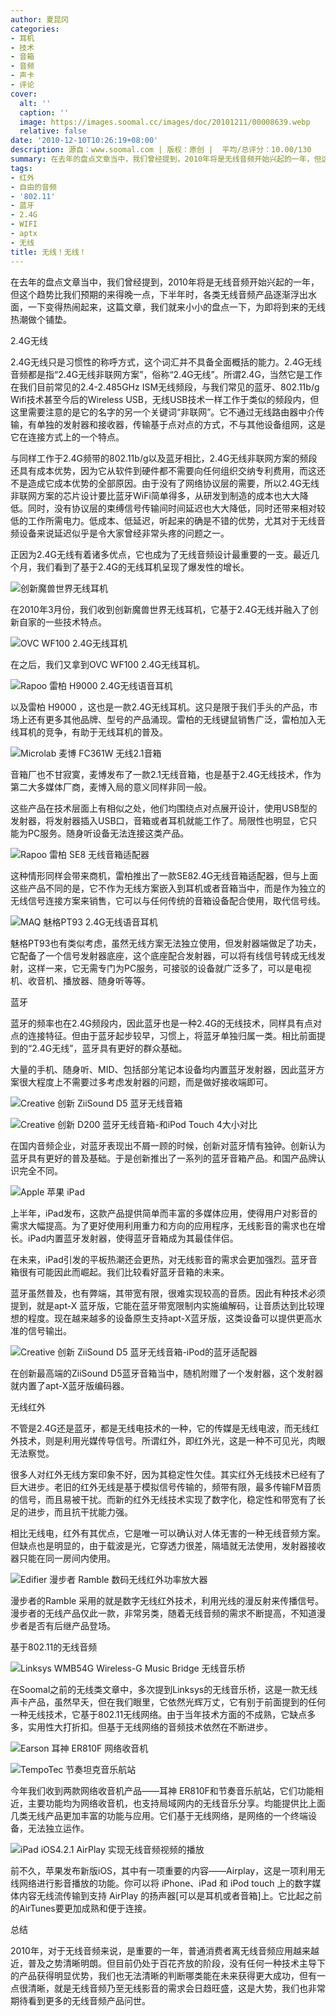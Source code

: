 ```yaml
---
author: 夏昆冈
categories:
- 耳机
- 技术
- 音箱
- 音频
- 声卡
- 评论
cover:
  alt: ''
  caption: ''
  image: https://images.soomal.cc/images/doc/20101211/00008639.webp
  relative: false
date: '2010-12-10T10:26:19+08:00'
description: 源自：www.soomal.com | 版权：原创 |  平均/总评分：10.00/130
summary: 在去年的盘点文章当中，我们曾经提到，2010年将是无线音频开始兴起的一年，但这个趋势比我们预期的来得晚一点，下半年时，各类无线音频产品逐渐浮出水面，一下变得热闹起来，这篇文章，我们就来小小的盘点一下，为即将到来的无线热潮做个铺垫。
tags:
- 红外
- 自由的音频
- '802.11'
- 蓝牙
- 2.4G
- WIFI
- aptx
- 无线
title: 无线！无线！
---
```


在去年的盘点文章当中，我们曾经提到，2010年将是无线音频开始兴起的一年，但这个趋势比我们预期的来得晚一点，下半年时，各类无线音频产品逐渐浮出水面，一下变得热闹起来，这篇文章，我们就来小小的盘点一下，为即将到来的无线热潮做个铺垫。



2.4G无线



2.4G无线只是习惯性的称呼方式，这个词汇并不具备全面概括的能力。2.4G无线音频都是指“2.4G无线非联网方案”，俗称“2.4G无线”。所谓2.4G，当然它是工作在我们目前常见的2.4-2.485GHz ISM无线频段，与我们常见的蓝牙、802.11b/g Wifi技术甚至今后的Wireless USB，无线USB技术一样工作于类似的频段内，但这里需要注意的是它的名字的另一个关键词“非联网”。它不通过无线路由器中介传输，有单独的发射器和接收器，传输基于点对点的方式，不与其他设备组网，这是它在连接方式上的一个特点。



与同样工作于2.4G频带的802.11b/g以及蓝牙相比，2.4G无线非联网方案的频段还具有成本优势，因为它从软件到硬件都不需要向任何组织交纳专利费用，而这还不是造成它成本优势的全部原因。由于没有了网络协议层的需要，所以2.4G无线非联网方案的芯片设计要比蓝牙WiFi简单得多，从研发到制造的成本也大大降低。同时，没有协议层的束缚信号传输间时间延迟也大大降低，同时还带来相对较低的工作所需电力。低成本、低延迟，听起来的确是不错的优势，尤其对于无线音频设备来说延迟似乎是令大家曾经非常头疼的问题之一。



正因为2.4G无线有着诸多优点，它也成为了无线音频设计最重要的一支。最近几个月，我们看到了基于2.4G的无线耳机呈现了爆发性的增长。



![创新魔兽世界无线耳机](https://images.soomal.cc/images/doc/20100310/00004387.webp)



在2010年3月份，我们收到创新魔兽世界无线耳机，它基于2.4G无线并融入了创新自家的一些技术特点。



![OVC WF100 2.4G无线耳机](https://images.soomal.cc/images/doc/20100606/00005837.webp)



在之后，我们又拿到OVC WF100 2.4G无线耳机。



![Rapoo 雷柏 H9000 2.4G无线语音耳机](https://images.soomal.cc/images/doc/20101201/00008453.webp)



以及雷柏 H9000 ，这也是一款2.4G无线耳机。这只是限于我们手头的产品，市场上还有更多其他品牌、型号的产品涌现。雷柏的无线键鼠销售广泛，雷柏加入无线耳机的竞争，有助于无线耳机的普及。



![Microlab 麦博 FC361W 无线2.1音箱](https://images.soomal.cc/images/doc/20101201/00008474.webp)



音箱厂也不甘寂寞，麦博发布了一款2.1无线音箱，也是基于2.4G无线技术，作为第二大多媒体厂商，麦博入局的意义同样非同一般。



这些产品在技术层面上有相似之处，他们均围绕点对点展开设计，使用USB型的发射器，将发射器插入USB口，音箱或者耳机就能工作了。局限性也明显，它只能为PC服务。随身听设备无法连接这类产品。



![Rapoo 雷柏 SE8 无线音箱适配器](https://images.soomal.cc/images/doc/20101124/00008319.webp)



这种情形同样会带来商机，雷柏推出了一款SE82.4G无线音箱适配器，但与上面这些产品不同的是，它不作为无线方案嵌入到耳机或者音箱当中，而是作为独立的无线信号连接方案来销售，它可以与任何传统的音箱设备配合使用，取代信号线。



![MAQ 魅格PT93 2.4G无线语音耳机](https://images.soomal.cc/images/doc/20101209/00008632.webp)



魅格PT93也有类似考虑，虽然无线方案无法独立使用，但发射器端做足了功夫，它配备了一个信号发射器底座，这个底座配合发射器，可以将有线信号转成无线发射，这样一来，它无需专门为PC服务，可接驳的设备就广泛多了，可以是电视机、收音机、播放器、随身听等等。



蓝牙



蓝牙的频率也在2.4G频段内，因此蓝牙也是一种2.4G的无线技术，同样具有点对点的连接特征。但由于蓝牙起步较早，习惯上，将蓝牙单独归属一类。相比前面提到的“2.4G无线”，蓝牙具有更好的群众基础。



大量的手机、随身听、MID、包括部分笔记本设备均内置蓝牙发射器，因此蓝牙方案很大程度上不需要过多考虑发射器的问题，而是做好接收端即可。



![Creative 创新 ZiiSound D5 蓝牙无线音箱](https://images.soomal.cc/images/doc/20100627/00006110.webp)



![Creative 创新 D200 蓝牙无线音箱-和iPod Touch 4大小对比](https://images.soomal.cc/images/doc/20101108/00008067.webp)



在国内音频企业，对蓝牙表现出不屑一顾的时候，创新对蓝牙情有独钟。创新认为蓝牙具有更好的普及基础。于是创新推出了一系列的蓝牙音箱产品。和国产品牌认识完全不同。



![Apple 苹果 iPad](https://images.soomal.cc/images/doc/20100416/00005031.webp)



上半年，iPad发布，这款产品提供简单而丰富的多媒体应用，使得用户对影音的需求大幅提高。为了更好使用利用重力和方向的应用程序，无线影音的需求也在增长。iPad内置蓝牙发射器，使得蓝牙音箱成为其最佳伴侣。



在未来，iPad引发的平板热潮还会更热，对无线影音的需求会更加强烈。蓝牙音箱很有可能因此而崛起。我们比较看好蓝牙音箱的未来。



蓝牙虽然普及，也有弊端，其带宽有限，很难实现较高的音质。因此有种技术必须提到，就是apt-X 蓝牙版，它能在蓝牙带宽限制内实施编解码，让音质达到比较理想的程度。现在越来越多的设备原生支持apt-X蓝牙版，这类设备可以提供更高水准的信号输出。



![Creative 创新 ZiiSound D5 蓝牙无线音箱-iPod的蓝牙适配器](https://images.soomal.cc/images/doc/20100627/00006111.webp)



在创新最高端的ZiiSound D5蓝牙音箱当中，随机附赠了一个发射器，这个发射器就内置了apt-X蓝牙版编码器。



无线红外



不管是2.4G还是蓝牙，都是无线电技术的一种，它的传媒是无线电波，而无线红外技术，则是利用光媒传导信号。所谓红外，即红外光，这是一种不可见光，肉眼无法察觉。



很多人对红外无线方案印象不好，因为其稳定性欠佳。其实红外无线技术已经有了巨大进步。老旧的红外无线是基于模拟信号传输的，频带有限，最多传输FM音质的信号，而且易被干扰。而新的红外无线技术实现了数字化，稳定性和带宽有了长足的进步，而且抗干扰能力强。



相比无线电，红外有其优点，它是唯一可以确认对人体无害的一种无线音频方案。但缺点也是明显的，由于载波是光，它穿透力很差，隔墙就无法使用，发射器接收器只能在同一房间内使用。



![Edifier 漫步者 Ramble 数码无线红外功率放大器](https://images.soomal.cc/images/doc/20090418/00001565.webp)



漫步者的Ramble 采用的就是数字无线红外技术，利用光线的漫反射来传播信号。漫步者的无线产品仅此一款，非常另类，随着无线音频的需求不断提高，不知道漫步者是否有后继产品登场。



基于802.11的无线音频



![Linksys WMB54G Wireless-G Music Bridge 无线音乐桥](https://images.soomal.cc/images/doc/20090506/00001708.webp)



在Soomal之前的无线类文章中，多次提到Linksys的无线音乐桥，这是一款无线声卡产品，虽然早夭，但在我们眼里，它依然光辉万丈，它有别于前面提到的任何一种无线技术，它基于802.11无线网络。由于当年技术方面的不成熟，它缺点多多，实用性大打折扣。但基于无线网络的音频技术依然在不断进步。



![Earson 耳神 ER810F 网络收音机](https://images.soomal.cc/images/doc/20100309/00004318.webp)



![TempoTec 节奏坦克音乐航站](https://images.soomal.cc/images/doc/20100826/00006920.webp)



今年我们收到两款网络收音机产品――耳神 ER810F和节奏音乐航站，它们功能相近，主要功能均为网络收音机，也支持局域网内的无线音乐分享。均能提供比上面几类无线产品更加丰富的功能与应用。它们基于无线网络，是网络的一个终端设备，无法独立运作。



![iPad iOS4.2.1 AirPlay 实现无线音频视频的播放](https://images.soomal.cc/images/doc/20101123/00008310.webp)



前不久，苹果发布新版iOS，其中有一项重要的内容――Airplay，这是一项利用无线网络进行影音播放的功能。你可以将 iPhone、iPad 和 iPod touch 上的数字媒体内容无线流传输到支持 AirPlay 的扬声器[可以是耳机或者音箱]上。它比起之前的AirTunes要更加成熟和便于连接。



总结



2010年，对于无线音频来说，是重要的一年，普通消费者离无线音频应用越来越近，普及之势清晰明朗。但目前仍处于百花齐放的阶段，没有任何一种技术主导下的产品获得明显优势，我们也无法清晰的判断哪类能在未来获得更大成功，但有一点很清晰，就是无线音频乃至无线影音的需求会日趋旺盛，这是大势，我们也非常期待看到更多的无线音频产品问世。